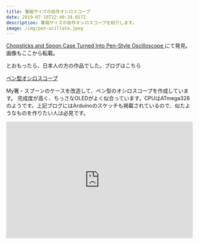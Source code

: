 ```yaml
---
title: 箸箱サイズの自作オシロスコープ
date: 2019-07-18T22:40:34.657Z
description: 箸箱サイズの自作オシロスコープを紹介します。
image: /img/pen-ocillate.jpeg
---
```

[Chopsticks and Spoon Case Turned Into Pen-Style Oscilloscope](https://blog.hackster.io/chopsticks-and-spoon-case-turned-into-pen-style-oscilloscope-dc5a310cda8c)にて発見。画像もここから転載。

とおもったら、日本人の方の作品でした。ブログはこちら

[ペン型オシロスコープ](http://radiopench.blog96.fc2.com/blog-category-55.html)

My箸・スプーンのケースを改造して、ペン型のオシロスコープを作成しています。
完成度が高く、ちっさなOLEDがよく似合っています。CPUはATmega328のようです。上記ブログにはArduinoのスケッチも掲載されているので、似たようなものを作りたい人は必見です。

<iframe width="100%" height="315" src="https://www.youtube.com/embed/7QI9CRNEi2w" frameborder="0" allow="accelerometer; autoplay; encrypted-media; gyroscope; picture-in-picture" allowfullscreen></iframe>
